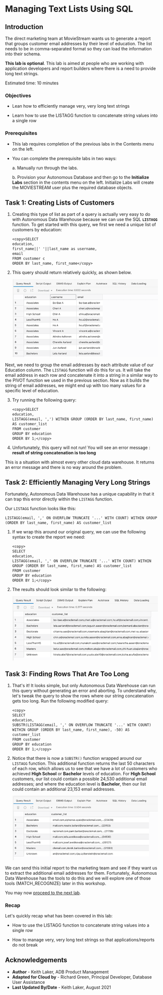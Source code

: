 ﻿# Managing Text Lists Using SQL

## Introduction

The direct marketing team at MovieStream wants us to generate a report that groups customer email addresses by their level of education. The list needs to be in comma-separated format so they can load the information into their schema.

**This lab is optional**. This lab is aimed at people who are working with application developers and report builders where there is a need to provide long text strings.

Estimated time: 10 minutes

### Objectives

-  Lean how to efficiently manage very, very long text strings

- Learn how to use the LISTAGG function to concatenate string values into a single row

### Prerequisites
- This lab requires completion of the previous labs in the Contents menu on the left.
- You can complete the prerequisite labs in two ways:

    a. Manually run through the labs.

    b. Provision your Autonomous Database and then go to the **Initialize Labs** section in the contents menu on the left. Initialize Labs will create the MOVIESTREAM user plus the required database objects.

## Task 1: Creating Lists of Customers

1. Creating this type of list as part of a query is actually very easy to do with Autonomous Data Warehouse because we can use the SQL **`LISTAGG`** function. To get started with this query, we first we need a unique list of customers by education:

    ```
    <copy>SELECT
    education,
    first_name||' '||last_name as username,
    email
    FROM customer c
    ORDER BY last_name, first_name</copy>
    ```

2. This query should return relatively quickly, as shown below.

    ![Initial query results grouping customer email addresses by level of education](images/lab-5f-task-1-step-2.png " ")

Next, we need to group the email addresses by each attribute value of our Education column. The `LISTAGG` function will do this for us. It will take the email address in each row and concatenate it into a string in a similar way to the PIVOT function we used in the previous section. Now as it builds the string of email addresses, we might end up with too many values for a specific level of education.

3. Try running the following query:

    ```
    <copy>SELECT
    education,
    LISTAGG(email, ',') WITHIN GROUP (ORDER BY last_name, first_name) AS customer_list
    FROM customer
    GROUP BY education
    ORDER BY 1;</copy>
    ```

4. Unfortunately, this query will not run! You will see an error message : **result of string concatenation is too long**

This is a situation with almost every other cloud data warehouse. It returns an error message and there is no way around the problem.

## Task 2: Efficiently Managing Very Long Strings

Fortunately, Autonomous Data Warehouse has a unique capability in that it can trap this error directly within the `LISTAGG` function.

Our `LISTAGG` function looks like this:

```
LISTAGG(email, ',' ON OVERFLOW TRUNCATE '...' WITH COUNT) WITHIN GROUP (ORDER BY last_name, first_name) AS customer_list
```

1. If we wrap this around our original query, we can use the following syntax to create the report we need:

    ```
    <copy>
    SELECT
    education,
    LISTAGG(email, ',' ON OVERFLOW TRUNCATE '...' WITH COUNT) WITHIN GROUP (ORDER BY last_name, first_name) AS customer_list
    FROM customer
    GROUP BY education
    ORDER BY 1;</copy>
    ```

2. The results should look similar to the following:

    ![Query result using LISTAGG](images/lab-5f-task-2-step-2.png " ")

## Task 3: Finding Rows That Are Too Long

1. That's it! It looks simple, but only Autonomous Data Warehouse can run this query without generating an error and aborting. To understand why, let's tweak the query to show the rows where our string concatenation gets too long. Run the following modified query:

    ```
    <copy>
    SELECT
    education,
    SUBSTR(LISTAGG(email, ',' ON OVERFLOW TRUNCATE '...' WITH COUNT) WITHIN GROUP (ORDER BY last_name, first_name), -50) AS customer_list
    FROM customer
    GROUP BY education
    ORDER BY 1;</copy>
    ```

2. Notice that there is now a `SUBSTR()` function wrapped around our `LISTAGG` function. This additional function returns the last 50 characters of each row, which allows us to see that we have a lot of customers who achieved **High School** or **Bachelor** levels of education. For **High School** customers, our list could contain a possible 24,530 additional email addresses; and where the education level is **Bachelor**, then our list could contain an additional 23,153 email addresses.

    ![Result of query with SUBSTR() function wrapped around LISTAGG function](images/lab-5f-task-3-step-2.png " ")

We can send this initial report to the marketing team and see if they want us to extract the additional email addresses for them. Fortunately, Autonomous Data Warehouse has the tools to do this and we will explore one of those tools (MATCH_RECOGNIZE) later in this workshop.

You may now [proceed to the next lab](#next).

### Recap

Let's quickly recap what has been covered in this lab:

- How to use the LISTAGG function to concatenate string values into a single row

- How to manage very, very long text strings so that applications/reports do not break

## **Acknowledgements**

- **Author** - Keith Laker, ADB Product Management
- **Adapted for Cloud by** - Richard Green, Principal Developer, Database User Assistance
- **Last Updated By/Date** - Keith Laker, August 2021
